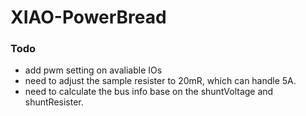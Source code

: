 # XIAO-PowerBread
 
### Todo

- add pwm setting on avaliable IOs
- need to adjust the sample resister to 20mR, which can handle 5A.
- need to calculate the bus info base on the shuntVoltage and shuntResister.





<!-- 18:21:06.826 -> CHAN	BUS	SHUNT	CURRENT	POWER
18:21:06.826 -> 0	4.568	0.080	0.800	3.661
18:21:07.789 -> 1	3.328	0.040	0.392	1.305
18:21:08.793 -> 2	0.000	0.000	0.000	0.000
18:21:18.826 -> 
18:21:18.826 -> CHAN	BUS	SHUNT	CURRENT	POWER
18:21:18.826 -> 0	4.520	0.040	0.400	1.798
18:21:19.870 -> 1	3.328	0.040	0.392	1.305
18:21:20.833 -> 2	0.000	0.000	0.000	0.000
18:21:21.836 -> 
18:21:27.856 -> CHAN	BUS	SHUNT	CURRENT	POWER
18:21:27.856 -> 0	4.552	0.080	0.800	3.642
18:21:28.859 -> 1	3.328	0.040	0.392	1.305
18:21:29.863 -> 2	0.000	0.000	0.000	0.000
18:21:30.866 -> 
18:23:13.201 -> CHAN	BUS	SHUNT	CURRENT	POWER
18:23:13.201 -> 0	4.576	0.080	0.800	3.661
18:23:14.204 -> 1	3.328	0.080	0.784	2.610
18:23:15.208 -> 2	0.000	0.000	0.000	0.000 -->